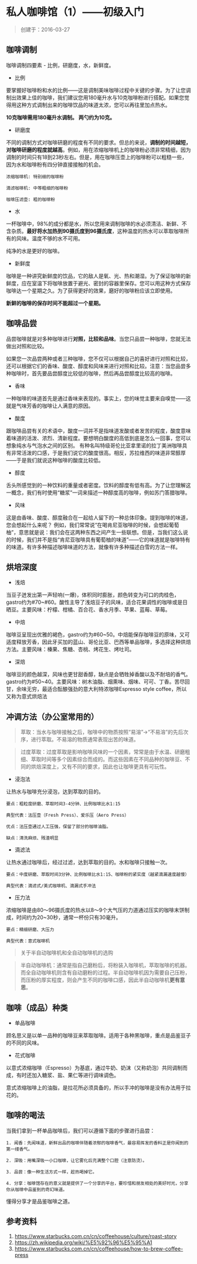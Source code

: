 私人咖啡馆（1）——初级入门
=====================

> 创建于：2016-03-27

咖啡调制
-------

咖啡调制四要素 - 比例，研磨度，水，新鲜度。

- 比例

要掌握好咖啡粉和水的比例——这是调制美味咖啡过程中关键的步骤。为了让您调制出效果上佳的咖啡，我们建议您用180毫升水与10克咖啡粉进行搭配。如果您觉得用这种方式调制出来的咖啡饮品的味道太浓，您可以再往里加点热水。

**10克咖啡需用180毫升水调制。 两勺约为10克。**

- 研磨度

不同的调制方式对咖啡研磨的程度有不同的要求。但总的来说，**调制的时间越短，对咖啡研磨的程度就越高**。例如，用在浓缩咖啡机上的咖啡粉必须非常精细，因为调制的时间只有18到23秒左右。但是，用在咖啡压壶上的咖啡粉可以粗糙一些，因为水和咖啡粉有四分钟直接接触的机会。

    浓缩咖啡机: 特别细的咖啡粉
    
    滴滤咖啡机: 中等粗细的咖啡粉
    
    咖啡压滤壶: 粗的咖啡粉

- 水

一杯咖啡中，98%的成分都是水，所以您用来调制咖啡的水必须清洁、新鲜、不含杂质。**最好将水加热到90摄氏度到96摄氏度**，这种温度的热水可以萃取咖啡所有的风味。温度不够的水不可用。

纯净的水是更好的咖啡。

- 新鲜度

咖啡是一种讲究新鲜度的饮品，它的敌人是氧、光、热和潮湿。为了保证咖啡的新鲜度，应在室温下将咖啡放置于避光、密封的容器里保存。您可以用这种方式保存咖啡达一个星期之久。为了获得更好的效果，磨好的咖啡粉应该立即使用。

**新鲜的咖啡的保存时间不能超过一个星期。**

咖啡品尝
-------

品尝咖啡就是对多种咖啡进行**对照，比较和品味**。当您只品尝一种咖啡，您就无法做出对照和比较。

如果您一次品尝两种或者三种咖啡，您不仅可以根据自己的喜好进行对照和比较，还可以根据它们的香味、酸度、醇度和风味来进行对照和比较。注意：当您品尝多种咖啡时，首先要品尝醇度比较低的咖啡，然后再品尝醇度比较高的咖啡。

- 香味

一种咖啡的味道首先是通过香味来表现的。事实上，您的味觉主要来自嗅觉——这就是气味芳香的咖啡让人满意的原因。 

- 酸度

跟咖啡品尝有关的术语中，酸度一词并不是指味道发酸或者发苦的程度，酸度意味着味道的活泼、浓烈、清新程度。要想明白酸度的高低到底是怎么一回事，您可以想象纯水与气泡水之间的区别。 有种名叫特级哥伦比亚拿里诺的拉丁美洲咖啡具有非常活泼的口感，于是我们说它的酸度很高。相反，苏拉维西的味道非常醇厚——于是我们就说这种咖啡的酸度比较低。 

- 醇度

舌头所感觉到的一种饮料的重量或者密度。饮料的醇度有低有高。为了让您理解这一概念，我们有时使用“糖浆”一词来描述一种醇度高的咖啡，例如苏门答腊咖啡。 

- 风味

这是由香味、酸度、醇度融合在一起给人留下的一种总体印象。提到咖啡的味道，您会想起什么来呢？ 例如，我们常常说“在喝肯尼亚咖啡的时候，会想起葡萄柚”，意思就是说：我们会在这两种东西之间产生一些联想。但是，当我们这么说的时候，我们并不是指“肯尼亚咖啡具有葡萄柚的味道”——它的味道就是咖啡特有的味道。有许多种描述咖啡味道的方法，就像有许多种描述白雪的方法一样。 


烘培深度
-------

- 浅焙

当豆子迸发出第一声轻响(一爆)，体积同时膨胀，颜色转变为可口的肉桂色，gastro约为#70~#60。酸性主导了浅焙豆子的风味，适合花果调性的咖啡或是日晒豆。主要风味：柠檬、柑橘、百合花、香水月季、苹果、蓝莓、草莓。

- 中焙

咖啡豆呈现出优雅的褐色，gastro约为#60~50。中焙能保存咖啡豆的原味，又可适度释放芳香，因此牙买加的蓝山、哥伦比亚、巴西等单品咖啡，多选择这种烘焙方法。主要风味：榛果、焦糖、杏桃、烤花生、烤吐司。

- 深焙

咖啡豆的颜色越深，风味也更甘甜香醇，缺点是会牺牲掉香酸以及不耐培的香气。gastro约为#50~40。主要风味：树木油脂、烟熏味、烟味、可可、丁香。苦尽回甘，余味无穷，最适合酝酿强劲的意大利特浓咖啡Espresso style coffee，所以又称为意式烘焙法

冲调方法（办公室常用的）
-------

> 萃取：当水与咖啡接触之后，咖啡中的物质按照“易溶”->“不易溶”的先后次序，进行萃取。不易溶的物质通常表现出苦的味道。

> 过度萃取：过度萃取是影响咖啡风味的一个因素，常常是由于水温、研磨粗细、萃取时间等多个因素综合而成的。而这些因素在不同品种的咖啡豆、不同的烘焙深度上，又有不同的要求，因此也让咖啡更具有可玩性。

- 浸泡法

让热水与咖啡充分浸泡，达到萃取的目的。

    要点：粗粒度研磨、萃取时间3-4分钟、比例咖啡比水1:15

    典型代表：法压壶（Fresh Press）、爱乐压（Aero Press）

    优点：法压壶通过人工压强，保留了部分的咖啡油脂。

    缺点：清洗麻烦、残渣明显

- 滴滤法

让热水通过咖啡后，经过过滤，达到萃取的目的。水和咖啡只接触一次。

    要点：中度研磨、萃取时间3分钟、比例咖啡比水1:15、咖啡粉的紧实度（越紧滴漏速度越慢）

    典型代表：滴滤式/美式咖啡机、滴漏式手冲法

- 压力法

浓缩咖啡是由80～96摄氏度的热水以8～9个大气压的力道通过压实的咖啡末饼制成，时间约为20~30秒，通常一杯份只有30毫升。

    要点：精细研磨、大压力

    典型代表：意式咖啡机

> 关于半自动咖啡机和全自动咖啡机的选购

> 半自动咖啡机：通常是指自己磨粉后，将粉装入咖啡机，萃取咖啡的机器。而全自动咖啡机则含有自动磨粉的过程。半自动咖啡机因为需要自己压粉，而压粉的厚实程度，则会产生不同的咖啡口感，因此半自动咖啡机**更有意思**。

咖啡（成品）种类
-------

- 单品咖啡

顾名思义是以单一品种的咖啡豆来萃取咖啡。适用于各种黑咖啡，重点是品鉴豆子的不同的风味。

- 花式咖啡

以意式浓缩咖啡（Espresso）为基底，通过牛奶、奶沫（又称奶泡）共同调制而成，有时还加入糖浆、盐、果仁等进行调味调色。

意式浓缩咖啡上的油脂，是拉花所必须具备的，所以手冲的咖啡是没有办法用于拉花的。

咖啡的喝法
--------

当我们拿到一杯单品咖啡后，我们可以遵循下面的步骤进行品尝：

    1. 闻香：先闻味道，新鲜出品的咖啡伴随着浓郁的咖啡香气，最容易挥发的香料正是你闻到的第一缕香气。
    
    2. 深吸：用嘴深吸一小口咖啡，让它雾化后充满整个口腔（注意防烫）。
    
    3. 品尝：像一种生活方式一样，趁热喝掉它。
    
    4. 分享：咖啡馆存在的意义就是提供了一个分享的平台，要珍惜和朋友相处的美好时光，分享你从咖啡中品鉴到的奇幻味道。

懂得分享才是品鉴咖啡之道。



参考资料
-------

1. https://www.starbucks.com.cn/cn/coffeehouse/culture/roast-story
2. https://zh.wikipedia.org/wiki/%E5%92%96%E5%95%A1
3. https://www.starbucks.com.cn/cn/coffeehouse/how-to-brew-coffee-press
